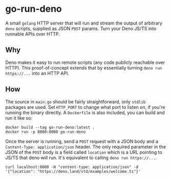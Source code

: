 # go-run-deno

A small `golang` HTTP server that will run and stream the output of arbitrary `deno` scripts, supplied as JSON `POST` params.
Turn your Deno JS/TS into runnable APIs over HTTP.

## Why

Deno makes it easy to run remote scripts (any code publicly reachable over HTTP).
This proof-of-concept extends that by essentially turning `deno run https://...` into an HTTP API.

## How

The source in `main.go` should be fairly straightforward, only `stdlib` packages are used.
Set `HTTP_PORT` to change what port to listen on, if you're running the binary directly.
A `Dockerfile` is also included, you can build and run it like so:

```
docker build --tag go-run-deno:latest .
docker run -p 8000:8000 go-run-deno
```

Once the server is running, send a `POST` request with a JSON body and a `Content-Type: application/json` header.
The only required parameter in the JSON of the `POST` body is a field called `location` which is a URL pointing to JS/TS that deno will run.
It's equivalent to calling `deno run https://...`.

```
curl localhost:8000 -H "content-type: application/json" -d '{"location": "https://deno.land/std/examples/welcome.ts"}'
```
